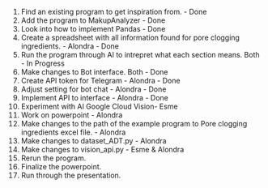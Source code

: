 1. Find an existing program to get inspiration from. - Done
2. Add the program to MakupAnalyzer - Done
3. Look into how to implement Pandas - Done
4. Create a spreadsheet with all information found for pore clogging ingredients. - Alondra - Done
5. Run the program through AI to intrepret what each section means. Both - In Progress
6. Make changes to Bot interface. Both - Done
7. Create API token for Telegram - Alondra - Done
8. Adjust setting for bot chat - Alondra - Done
9. Implement API to interface - Alondra - Done
8. Experiment with AI Google Cloud Vision- Esme 
9. Work on powerpoint - Alondra 
10. Make changes to the path of the example program to Pore clogging ingredients excel file. - Alondra
11. Make changes to dataset_ADT.py - Alondra
12. Make changes to vision_api.py - Esme & Alondra
13. Rerun the program. 
14. Finalize the powerpoint.
15. Run through the presentation. 